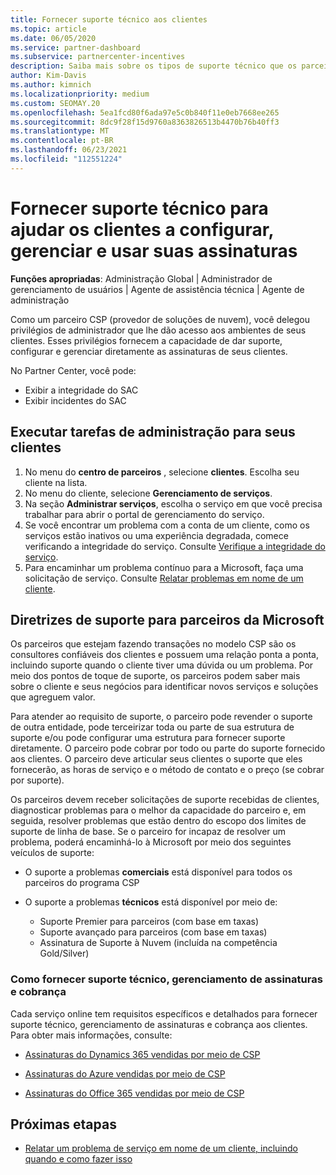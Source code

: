 ```yaml
---
title: Fornecer suporte técnico aos clientes
ms.topic: article
ms.date: 06/05/2020
ms.service: partner-dashboard
ms.subservice: partnercenter-incentives
description: Saiba mais sobre os tipos de suporte técnico que os parceiros do programa de provedor de soluções na nuvem podem oferecer aos seus clientes.
author: Kim-Davis
ms.author: kimnich
ms.localizationpriority: medium
ms.custom: SEOMAY.20
ms.openlocfilehash: 5ea1fcd80f6ada97e5c0b840f11e0eb7668ee265
ms.sourcegitcommit: 8dc9f28f15d9760a8363826513b4470b76b40ff3
ms.translationtype: MT
ms.contentlocale: pt-BR
ms.lasthandoff: 06/23/2021
ms.locfileid: "112551224"
---
```

# <a name="provide-technical-support-to-help-customers-configure-manage-and-use-their-subscriptions"></a>Fornecer suporte técnico para ajudar os clientes a configurar, gerenciar e usar suas assinaturas


**Funções apropriadas**: Administração Global | Administrador de gerenciamento de usuários | Agente de assistência técnica | Agente de administração

Como um parceiro CSP (provedor de soluções de nuvem), você delegou privilégios de administrador que lhe dão acesso aos ambientes de seus clientes. Esses privilégios fornecem a capacidade de dar suporte, configurar e gerenciar diretamente as assinaturas de seus clientes.

No Partner Center, você pode:

- Exibir a integridade do SAC
- Exibir incidentes do SAC

## <a name="perform-admin-tasks-for-your-customers"></a>Executar tarefas de administração para seus clientes

1. No menu do **centro de parceiros** , selecione **clientes**. Escolha seu cliente na lista.
2. No menu do cliente, selecione **Gerenciamento de serviços**.
3. Na seção **Administrar serviços**, escolha o serviço em que você precisa trabalhar para abrir o portal de gerenciamento do serviço.
4. Se você encontrar um problema com a conta de um cliente, como os serviços estão inativos ou uma experiência degradada, comece verificando a integridade do serviço. Consulte [Verifique a integridade do serviço](check-service-health.md).
5. Para encaminhar um problema contínuo para a Microsoft, faça uma solicitação de serviço. Consulte [Relatar problemas em nome de um cliente](report-problems-on-behalf-of-a-customer.md).

## <a name="microsoft-partner-support-guidance"></a>Diretrizes de suporte para parceiros da Microsoft

Os parceiros que estejam fazendo transações no modelo CSP são os consultores confiáveis dos clientes e possuem uma relação ponta a ponta, incluindo suporte quando o cliente tiver uma dúvida ou um problema. Por meio dos pontos de toque de suporte, os parceiros podem saber mais sobre o cliente e seus negócios para identificar novos serviços e soluções que agreguem valor.

Para atender ao requisito de suporte, o parceiro pode revender o suporte de outra entidade, pode terceirizar toda ou parte de sua estrutura de suporte e/ou pode configurar uma estrutura para fornecer suporte diretamente.  O parceiro pode cobrar por todo ou parte do suporte fornecido aos clientes. O parceiro deve articular seus clientes o suporte que eles fornecerão, as horas de serviço e o método de contato e o preço (se cobrar por suporte). 

Os parceiros devem receber solicitações de suporte recebidas de clientes, diagnosticar problemas para o melhor da capacidade do parceiro e, em seguida, resolver problemas que estão dentro do escopo dos limites de suporte de linha de base. Se o parceiro for incapaz de resolver um problema, poderá encaminhá-lo à Microsoft por meio dos seguintes veículos de suporte:

- O suporte a problemas **comerciais** está disponível para todos os parceiros do programa CSP

- O suporte a problemas **técnicos** está disponível por meio de:

  - Suporte Premier para parceiros (com base em taxas)
  - Suporte avançado para parceiros (com base em taxas)
  - Assinatura de Suporte à Nuvem (incluída na competência Gold/Silver)

### <a name="providing-billing-subscription-management-and-technical-support"></a>Como fornecer suporte técnico, gerenciamento de assinaturas e cobrança 

Cada serviço online tem requisitos específicos e detalhados para fornecer suporte técnico, gerenciamento de assinaturas e cobrança aos clientes. Para obter mais informações, consulte:

- [Assinaturas do Dynamics 365 vendidas por meio de CSP](https://www.microsoftpartnercommunity.com/t5/CSP/Microsoft-Partner-Support-Guidance/m-p/5262#M30)

- [Assinaturas do Azure vendidas por meio de CSP](https://www.microsoftpartnercommunity.com/t5/CSP/Microsoft-Partner-Support-Guidance/m-p/5263#M31)

- [Assinaturas do Office 365 vendidas por meio de CSP](https://www.microsoftpartnercommunity.com/t5/CSP/Microsoft-Partner-Support-Guidance/m-p/5264#M32)

## <a name="next-steps"></a>Próximas etapas

- [Relatar um problema de serviço em nome de um cliente, incluindo quando e como fazer isso](report-problems-on-behalf-of-a-customer.md)